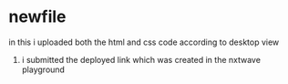# newfile
in this i uploaded both the html and css code according to desktop view
1) i submitted the deployed link which was created in the nxtwave playground
